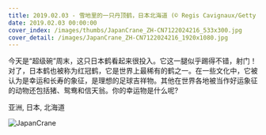```yaml
---
title: 2019.02.03 - 雪地里的一只丹顶鹤，日本北海道 (© Regis Cavignaux/Getty Images)
date: 2019.02.03 00:00:00
cover_index: /images/thumbs/JapanCrane_ZH-CN7122024216_533x300.jpg
cover_detail: /images/JapanCrane_ZH-CN7122024216_1920x1080.jpg
---
```


今天是“超级碗”周末，这只日本鹤看起来很投入。它这一腿似乎踢得不错，射门！对了，日本鹤也被称为红冠鹤，它是世界上最稀有的鹤之一。在一些文化中，它被认为是幸运和长寿的象征，是理想的足球吉祥物。其他在世界各地被当作好运象征的动物还包括猪、鸳鸯和信天翁。你的幸运物是什么呢?

亚洲, 日本, 北海道

![JapanCrane](/images/JapanCrane_ZH-CN7122024216_1920x1080.jpg)
